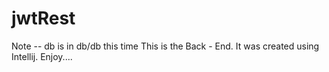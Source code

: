 # jwtRest
Note -- db is in db/db this time
This is the Back - End.
It was created using Intellij.
Enjoy....
